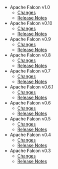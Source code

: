 
<!---
# Licensed to the Apache Software Foundation (ASF) under one
# or more contributor license agreements.  See the NOTICE file
# distributed with this work for additional information
# regarding copyright ownership.  The ASF licenses this file
# to you under the Apache License, Version 2.0 (the
# "License"); you may not use this file except in compliance
# with the License.  You may obtain a copy of the License at
#
#     http://www.apache.org/licenses/LICENSE-2.0
#
# Unless required by applicable law or agreed to in writing, software
# distributed under the License is distributed on an "AS IS" BASIS,
# WITHOUT WARRANTIES OR CONDITIONS OF ANY KIND, either express or implied.
# See the License for the specific language governing permissions and
# limitations under the License.
-->
* Apache Falcon v1.0
    * [Changes](1.0/CHANGES.1.0.html)
    * [Release Notes](1.0/RELEASENOTES.1.0.html)
* Apache Falcon v0.10
    * [Changes](0.10/CHANGES.0.10.html)
    * [Release Notes](0.10/RELEASENOTES.0.10.html)
* Apache Falcon v0.9
    * [Changes](0.9/CHANGES.0.9.html)
    * [Release Notes](0.9/RELEASENOTES.0.9.html)
* Apache Falcon v0.8
    * [Changes](0.8/CHANGES.0.8.html)
    * [Release Notes](0.8/RELEASENOTES.0.8.html)
* Apache Falcon v0.7
    * [Changes](0.7/CHANGES.0.7.html)
    * [Release Notes](0.7/RELEASENOTES.0.7.html)
* Apache Falcon v0.6.1
    * [Changes](0.6.1/CHANGES.0.6.1.html)
    * [Release Notes](0.6.1/RELEASENOTES.0.6.1.html)
* Apache Falcon v0.6
    * [Changes](0.6/CHANGES.0.6.html)
    * [Release Notes](0.6/RELEASENOTES.0.6.html)
* Apache Falcon v0.5
    * [Changes](0.5/CHANGES.0.5.html)
    * [Release Notes](0.5/RELEASENOTES.0.5.html)
* Apache Falcon v0.4
    * [Changes](0.4/CHANGES.0.4.html)
    * [Release Notes](0.4/RELEASENOTES.0.4.html)
* Apache Falcon v0.3
    * [Changes](0.3/CHANGES.0.3.html)
    * [Release Notes](0.3/RELEASENOTES.0.3.html)
